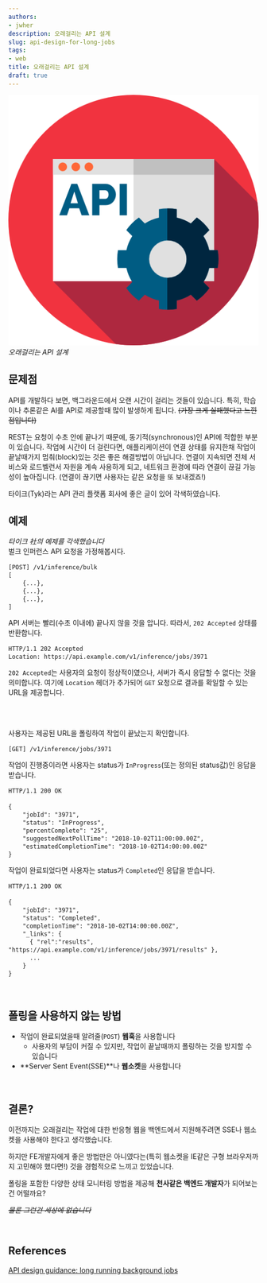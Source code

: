 ```yaml
---
authors:
- jwher
description: 오래걸리는 API 설계
slug: api-design-for-long-jobs
tags:
- web
title: 오래걸리는 API 설계
draft: true
---
```


[![api](api.png)](/posts/api-design-for-long-jobs)  
*오래걸리는 API 설계*

<!--truncate-->

## 문제점
API를 개발하다 보면, 백그라운드에서 오랜 시간이 걸리는 것들이 있습니다.
특히, 학습이나 추론같은 AI를 API로 제공할때 많이 발생하게 됩니다.
~~(가장 크게 실패했다고 느낀 점입니다)~~

REST는 요청이 수초 안에 끝나기 때문에, 동기적(synchronous)인 API에 적합한 부분이 있습니다. 작업에 시간이 더 걸린다면, 애플리케이션이 연결 상태를 유지한채 작업이 끝날때가지 멈춰(block)있는 것은 좋은 해결방법이 아닙니다.
연결이 지속되면 전체 서비스와 로드벨런서 자원을 계속 사용하게 되고, 네트워크 환경에 따라 연결이 끊길 가능성이 높아집니다.
(연결이 끊기면 사용자는 같은 요청을 또 보내겠죠!)

타이크(Tyk)라는 API 관리 플랫폼 회사에 좋은 글이 있어 각색하였습니다.

## 예제
*타이크 社의 예제를 각색했습니다*  
벌크 인퍼런스 API 요청을 가정해봅시다.
```
[POST] /v1/inference/bulk
[
    {...},
    {...},
    {...},
]
```

API 서버는 빨리(수초 이내에) 끝나지 않을 것을 압니다.
따라서, `202 Accepted` 상태를 반환합니다.
```
HTTP/1.1 202 Accepted
Location: https://api.example.com/v1/inference/jobs/3971
```

`202 Accepted`는 사용자의 요청이 정상적이였으나, 서버가 즉시 응답할 수 없다는 것을 의미합니다.
여기에 `Location` 헤더가 추가되어 `GET` 요청으로 결과를 확일할 수 있는 URL을 제공합니다.

<br/>
<br/>

사용자는 제공된 URL을 폴링하여 작업이 끝났는지 확인합니다.
```
[GET] /v1/inference/jobs/3971
```

작업이 진행중이라면 사용자는 status가 `InProgress`(또는 정의된 status값)인 응답을 받습니다.
```
HTTP/1.1 200 OK

{
    "jobId": "3971",
    "status": "InProgress",
    "percentComplete": "25",
    "suggestedNextPollTime": "2018-10-02T11:00:00.00Z",
    "estimatedCompletionTime": "2018-10-02T14:00:00.00Z"
}
```

작업이 완료되었다면 사용자는 status가 `Completed`인 응답을 받습니다.
```
HTTP/1.1 200 OK

{
    "jobId": "3971",
    "status": "Completed",
    "completionTime": "2018-10-02T14:00:00.00Z",
    "_links": {
      { "rel":"results", "https://api.example.com/v1/inference/jobs/3971/results" },
      ...
    }
}
```

<br/>

## 폴링을 사용하지 않는 방법
* 작업이 완료되었을때 알려줄(`POST`) **웹훅**을 사용합니다
  - 사용자의 부담이 커질 수 있지만, 작업이 끝날때까지 폴링하는 것을 방지할 수 있습니다
* **Server Sent Event(SSE)**나 **웹소켓**을 사용합니다

<br/>

## 결론?
이전까지는 오래걸리는 작업에 대한 반응형 웹을 백엔드에서 지원해주려면 SSE나 웹소켓을 사용해야 한다고 생각했습니다.

하지만 FE개발자에게 좋은 방법만은 아니였다는(특히 웹소켓을 IE같은 구형 브라우저까지 고민해야 했다면!) 것을 경험적으로 느끼고 있었습니다.

폴링을 포함한 다양한 상태 모니터링 방법을 제공해 **천사같은 백엔드 개발자**가 되어보는건 어떨까요?

~~*물론 그런건 세상에 없습니다*~~

<br/>

## References
[API design guidance: long running background jobs](https://tyk.io/blog/api-design-guidance-long-running-background-jobs/)
